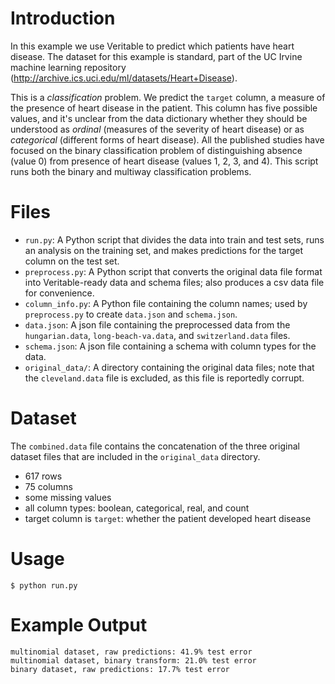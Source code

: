 # Introduction

In this example we use Veritable to predict which patients have heart disease. The dataset for this example is standard, part of the UC Irvine machine learning repository (http://archive.ics.uci.edu/ml/datasets/Heart+Disease).

This is a _classification_ problem. We predict the `target` column, a measure of the presence of heart disease in the patient. This column has five possible values, and it's unclear from the data dictionary whether they should be understood as _ordinal_ (measures of the severity of heart disease) or as _categorical_ (different forms of heart disease). All the published studies have focused on the binary classification problem of distinguishing absence (value 0) from presence of heart disease (values 1, 2, 3, and 4). This script runs both the binary and multiway classification problems.

# Files

* `run.py`: A Python script that divides the data into train and test sets, runs an analysis on the training set, and makes predictions for the target column on the test set.
* `preprocess.py`: A Python script that converts the original data file format into Veritable-ready data and schema files; also produces a csv data file for convenience.
* `column_info.py`: A Python file containing the column names; used by `preprocess.py` to create `data.json` and `schema.json`.
* `data.json`: A json file containing the preprocessed data from the `hungarian.data`, `long-beach-va.data`, and `switzerland.data` files.
* `schema.json`: A json file containing a schema with column types for the data.
* `original_data/`: A directory containing the original data files; note that the `cleveland.data` file is excluded, as this file is reportedly corrupt.

# Dataset

The `combined.data` file contains the concatenation of the three original dataset files that are included in the `original_data` directory.

- 617 rows
- 75 columns
- some missing values
- all column types: boolean, categorical, real, and count
- target column is `target`: whether the patient developed heart disease

# Usage

    $ python run.py
    
# Example Output

    multinomial dataset, raw predictions: 41.9% test error
    multinomial dataset, binary transform: 21.0% test error
    binary dataset, raw predictions: 17.7% test error
